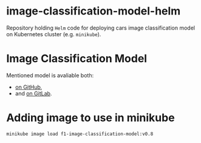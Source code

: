 # image-classification-model-helm
Repository holding `Helm` code for deploying cars image classification model on Kubernetes cluster (e.g. `minikube`). 

# Image Classification Model
Mentioned model is avaliable both:
- [on GitHub](https://github.com/azawalich/formula-one-image-classification-model), 
- and [on GitLab](https://gitlab.com/formula-1-fullstack-mlops/formula-one-image-classification-model).

# Adding image to use in minikube
`minikube image load f1-image-classification-model:v0.8`